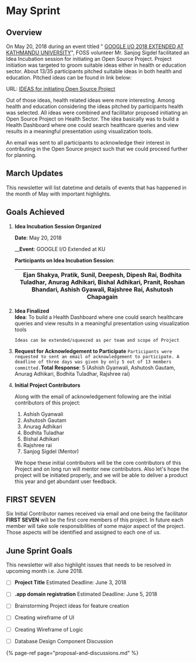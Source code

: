 # May Sprint

## Overview 

On May 20, 2018 during an event titled " [GOOGLE I/O 2018 EXTENDED AT KATHMANDU UNIVERSITY](http://sigdelsanjog.com.np/blog/google-io-extended-at-kathmandu-university)", FOSS volunteer Mr. Sanjog Sigdel facilitated an Idea Incubation session for initiating an Open Source Project. Project initiation was targeted to groom suitable ideas either in health or education sector. About 13/35 participants pitched suitable ideas in both health and education. Pitched ideas can be found in link below:

URL:[IDEAS for initiating Open Source Project](https://docs.google.com/document/d/16Yi1xyR_5Ff2oFZFVYy6QoEz1vc_EzO4aMqpPVPrY3c/edit?usp=sharing)

Out of those ideas, health related ideas were more  interesting. Among health and education considering the ideas pitched by participants health was selected. All ideas were combined and facilitator proposed  initiating an Open Source Project on Health Sector. The idea basically was to build a Health Dashboard where one could search healthcare queries and view results in a meaningful presentation using visualization tools.

An email was sent to all participants to acknowledge their interest in contributing in the Open Source project such that we could proceed further for planning.

## March Updates

This newsletter will list datetime and details of events that has happened in the month of May with important highlights.

## Goals Achieved

1. **Idea Incubation Session Organized**

   **Date**: May 20, 2018  
   __**Event**: GOOGLE I/O Extended at KU  
   **Participants on Idea Incubation Session**:

   | **Ejan Shakya, Pratik, Sunil, Deepesh, Dipesh Rai, Bodhita Tuladhar, Anurag Adhikari, Bishal Adhikari, Pranit, Roshan Bhandari, Ashish Gyawali, Rajshree Rai, Ashutosh Chapagain** |
   | --- |

2. **Idea Finalized  
   Idea**: To build a Health Dashboard where one could search healthcare queries and view results in a meaningful presentation using visualization tools

   `Ideas can be extended/squeezed as per team and scope of Project`

3.  **Request for Acknowledgement to Participate**    `Participants were requested to sent an email of acknowledgement to participate. A deadline of three days was given by only 5 out of 13 members committed.`**Total Response**: 5 \(Ashish Gyanwali, Ashutosh Gautam, Anurag Adhikari, Bodhita Tuladhar, Rajshree rai\)
4. **Initial Project Contributors**  
   Along with the email of acknowledgement following are the initial contributors of this project: 

   1. Ashish Gyanwali
   2. Ashutosh Gautam
   3. Anurag Adhikari
   4. Bodhita Tuladhar
   5. Bishal Adhikari
   6. Rajshree rai
   7. Sanjog Sigdel \(Mentor\)

   We hope these initial contributors will be the core contributors of this Project and on long run will mentor new contributors. Also let's hope the project will be initiated properly, and we will be able to deliver a product this year and get abundant user feedback.

## FIRST SEVEN

Six Initial Contributor names received via email and one being the facilitator **FIRST SEVEN** will be the first core members of this project. In future each member will take sole responsibilities of some major aspect of the project. Those aspects will be identified and assigned to each one of us.

## June Sprint Goals

This newsletter will also highlight issues that needs to be resolved in upcoming month i.e. June 2018. 

* [ ] **Project Title** Estimated Deadline: June 3, 2018
* [ ]   **.app domain registration** Estimated Deadline: June 5, 2018
* [ ]  Brainstorming Project ideas for feature creation
* [ ] Creating wireframe of UI
* [ ] Creating Wireframe of Logic
* [ ] Database Design Component Discussion



{% page-ref page="proposal-and-discussions.md" %}



